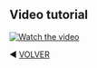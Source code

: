 ## Video tutorial

[![Watch the video](https://github.com/kikeloppez/Ansible/blob/main/Ansible/1551.png)](https://youtu.be/vt5fpE0bzSY)

◀️ [VOLVER](https://github.com/kikelopser/Ansible)
